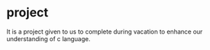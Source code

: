 # project
It is a project given to us to complete during vacation to enhance our understanding of c language.
